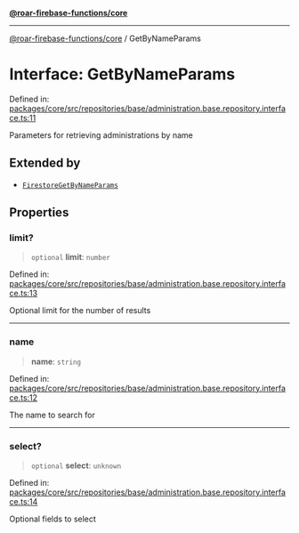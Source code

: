 [**@roar-firebase-functions/core**](../README.md)

***

[@roar-firebase-functions/core](../README.md) / GetByNameParams

# Interface: GetByNameParams

Defined in: [packages/core/src/repositories/base/administration.base.repository.interface.ts:11](https://github.com/yeatmanlab/roar-firebase-functions/blob/24ea7b8e0f05ba2fca7d62901c43f15726f15a89/packages/core/src/repositories/base/administration.base.repository.interface.ts#L11)

Parameters for retrieving administrations by name

## Extended by

- [`FirestoreGetByNameParams`](FirestoreGetByNameParams.md)

## Properties

### limit?

> `optional` **limit**: `number`

Defined in: [packages/core/src/repositories/base/administration.base.repository.interface.ts:13](https://github.com/yeatmanlab/roar-firebase-functions/blob/24ea7b8e0f05ba2fca7d62901c43f15726f15a89/packages/core/src/repositories/base/administration.base.repository.interface.ts#L13)

Optional limit for the number of results

***

### name

> **name**: `string`

Defined in: [packages/core/src/repositories/base/administration.base.repository.interface.ts:12](https://github.com/yeatmanlab/roar-firebase-functions/blob/24ea7b8e0f05ba2fca7d62901c43f15726f15a89/packages/core/src/repositories/base/administration.base.repository.interface.ts#L12)

The name to search for

***

### select?

> `optional` **select**: `unknown`

Defined in: [packages/core/src/repositories/base/administration.base.repository.interface.ts:14](https://github.com/yeatmanlab/roar-firebase-functions/blob/24ea7b8e0f05ba2fca7d62901c43f15726f15a89/packages/core/src/repositories/base/administration.base.repository.interface.ts#L14)

Optional fields to select
